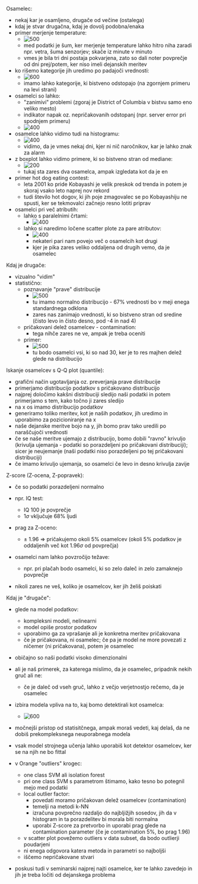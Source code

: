 Osamelec:
- nekaj kar je osamljeno, drugače od večine (ostalega)
- kdaj je stvar drugačna, kdaj je dovolj podobna/enaka
- primer merjenje temperature:
	- ![500](../../Images3/Pasted%20image%2020250403112100.png)
	- med podatki je šum, ker merjenje temperature lahko hitro niha zaradi npr. vetra, šuma senzorjev; skače iz minute v minuto
	- vmes je bila tri dni postaja pokvarjena, zato so dali noter povprečje od dni prej/potem, ker niso imeli dejanskih meritev
- ko rišemo kategorije jih uredimo po padajoči vrednosti:
	- ![600](../../Images3/Pasted%20image%2020250403112625.png)
	- imamo lahko kategorije, ki bistveno odstopajo (na zgornjem primeru na levi strani)
- osamelci so lahko:
	- "zanimivi" problemi (zgoraj je District of Columbia v bistvu samo eno veliko mesto)
	- indikator napak oz. nepričakovanih odstopanj (npr. server error pri spodnjem primeru)
	- ![400](../../Images3/Pasted%20image%2020250403113507.png)
- osamelce lahko vidimo tudi na histogramu:
	- ![400](../../Images3/Pasted%20image%2020250403113534.png)
	- vidimo, da je vmes nekaj dni, kjer ni nič naročnikov, kar je lahko znak za alarm
- z boxplot lahko vidimo primere, ki so bistveno stran od mediane:
	- ![200](../../Images3/Pasted%20image%2020250403113647.png)
	- tukaj sta zares dva osamelca, ampak izgledata kot da je en
- primer hot dog eating contest:
	- leta 2001 ko pride Kobayashi je velik preskok od trenda in potem je skoraj vsako leto naprej nov rekord
	- tudi število hot dogov, ki jih poje zmagovalec se po Kobayashiju ne spusti, ker se tekmovalci začnejo resno lotiti priprav
- osamelci pri več atributih:
	- lahko s paralelnimi črtami:
		- ![400](../../Images3/Pasted%20image%2020250403114701.png)
	- lahko si naredimo ločene scatter plote za pare atributov:
		- ![400](../../Images3/Pasted%20image%2020250403114729.png)
		- nekateri pari nam povejo več o osamelcih kot drugi
		- kjer je pika zares veliko oddaljena od drugih vemo, da je osamelec

Kdaj je drugače:
- vizualno "vidim"
- statistično:
	- poznavanje "prave" distribucije
		- ![500](../../Images3/Pasted%20image%2020250403115059.png)
		- tu imamo normalno distribucijo - 67% vrednosti bo v meji enega standardnega odklona
		- zares nas zanimajo vrednosti, ki so bistveno stran od sredine (čisto levo in čisto desno, pod -4 in nad 4)
	- pričakovani delež osamelcev - contamination:
		- tega nihče zares ne ve, ampak je treba oceniti
	- primer:
		- ![500](../../Images3/Pasted%20image%2020250403115317.png)
		- tu bodo osamelci vsi, ki so nad 30, ker je to res majhen delež glede na distribucijo

Iskanje osamelcev s Q-Q plot (quantile):
- grafični način ugotavljanja oz. preverjanja prave distribucije
- primerjamo distribucijo podatkov s pričakovano distribucijo
- najprej določimo kakšni distribuciji sledijo naši podatki in potem primerjamo s tem, kako točno ji zares sledijo
- na x os imamo distribucijo podatkov
- generiramo toliko meritev, kot je naših podatkov, jih uredimo in uporabimo za pozicioniranje na x
- naše dejanske meritve bojo na y, jih bomo prav tako uredili po naraščujoči vrednosti
- če se naše meritve ujemajo z distribucijo, bomo dobili "ravno" krivuljo (krivulja ujemanja - podatki so porazdeljeni po pričakovani distribuciji); sicer je neujemanje (naši podatki niso porazdeljeni po tej pričakovani distribuciji)
- če imamo krivuljo ujemanja, so osamelci če levo in desno krivulja zavije

Z-score (Z-ocena, Z-popravek):
- če so podatki porazdeljeni normalno
- npr. IQ test:
	- IQ 100 je povprečje
	- $1 \sigma$ vključuje 68% ljudi
- prag za Z-oceno:
	- $\pm$ 1.96 => pričakujemo okoli 5% osamelcev (okoli 5% podatkov je oddaljenih več kot 1.96$\sigma$ od povprečja)

- osamelci nam lahko povzročijo težave:
	- npr. pri plačah bodo osamelci, ki so zelo daleč in zelo zamaknejo povprečje

- nikoli zares ne veš, koliko je osamelcov, ker jih želiš poiskati

Kdaj je "drugače":
- glede na model podatkov:
	- kompleksni modeli, nelinearni
	- model opiše prostor podatkov
	- uporabimo ga za vprašanje ali je konkretna meritev pričakovana
	- če je pričakovana, ni osamelec; če pa je model ne more povezati z ničemer (ni pričakovana), potem je osamelec
- običajno so naši podatki visoko dimenzionalni
- ali je naš primerek, za katerega mislimo, da je osamelec, pripadnik nekih gruč ali ne:
	- če je daleč od vseh gruč, lahko z večjo verjetnostjo rečemo, da je osamelec
- izbira modela vpliva na to, kaj bomo detektirali kot osamelca:
	- ![600](../../Images3/Pasted%20image%2020250403123953.png)
- močnejši pristop od statisitčnega, ampak moraš vedeti, kaj delaš, da ne dobiš prekompleksnega neuporabnega modela
- vsak model strojnega učenja lahko uporabiš kot detektor osamelcev, ker se na njih ne bo fittal

- v Orange "outliers" krogec:
	- one class SVM ali isolation forest
	- pri one class SVM s parametrom štimamo, kako tesno bo potegnil mejo med podatki
	- local outlier factor:
		- povedati moramo pričakovan delež osamelcev (contamination)
		- temelji na metodi k-NN
		- izračuna povprečno razdaljo do najbljižjih sosedov, jih da v histogram in ta porazdelitev bi morala biti normalna
		- uporabi Z-score za pretvorbo in uporabi prag glede na contamination parameter (če je contamination 5%, bo prag 1.96)
	- v scatter plot povežemo outliers v data subset, da bodo outlierji poudarjeni
	- ni enega odgovora katera metoda in parametri so najboljši
	- iščemo nepričakovane stvari

- poskusi tudi v seminarski najprej najti osamelce, ker te lahko zavedejo in jih je treba ločiti od dejanskega problema
